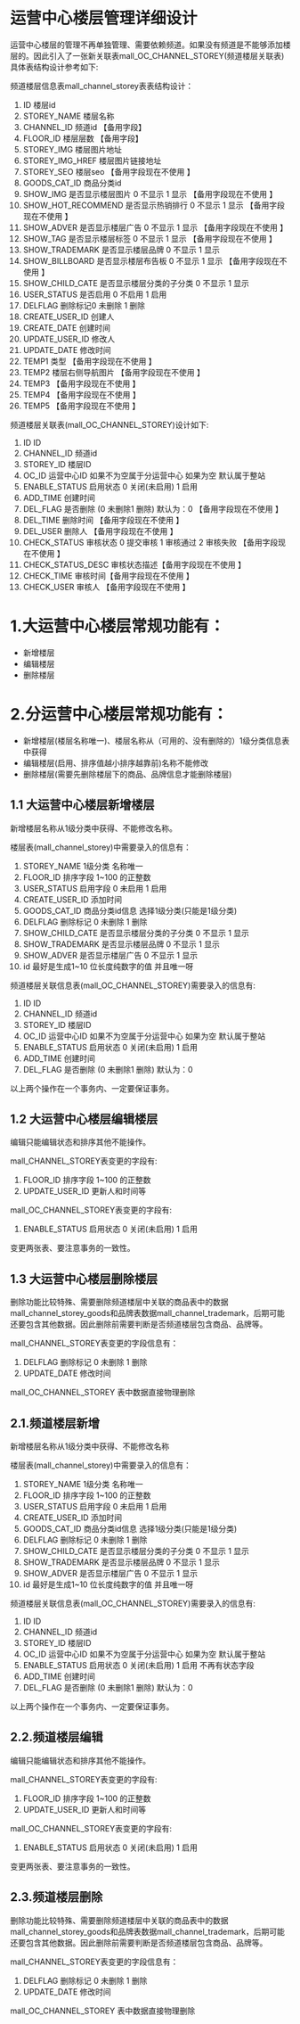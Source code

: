 # 运营中心楼层管理详细设计
运营中心楼层的管理不再单独管理、需要依赖频道。如果没有频道是不能够添加楼层的。因此引入了一张新关联表mall_OC_CHANNEL_STOREY(频道楼层关联表)具体表结构设计参考如下:

频道楼层信息表mall_channel_storey表表结构设计：

1.	ID	楼层id
2.	STOREY_NAME	楼层名称
3.	CHANNEL_ID	频道id  【备用字段】
4.	FLOOR_ID	楼层层数 【备用字段】
5.	STOREY_IMG	楼层图片地址 
6.	STOREY_IMG_HREF	楼层图片链接地址
7.	STOREY_SEO	楼层seo 【备用字段现在不使用 】
8.	GOODS_CAT_ID	商品分类id
9.	SHOW_IMG	是否显示楼层图片 0 不显示 1 显示 【备用字段现在不使用 】
10.	SHOW_HOT_RECOMMEND	是否显示热销排行 0 不显示 1 显示 【备用字段现在不使用 】
11.	SHOW_ADVER	是否显示楼层广告 0 不显示 1 显示 【备用字段现在不使用 】
12.	SHOW_TAG	是否显示楼层标签 0 不显示 1 显示 【备用字段现在不使用 】
13.	SHOW_TRADEMARK	是否显示楼层品牌 0 不显示 1 显示 
14.	SHOW_BILLBOARD	是否显示楼层布告板 0 不显示 1 显示 【备用字段现在不使用 】
15.	SHOW_CHILD_CATE	是否显示楼层分类的子分类 0 不显示 1 显示
16.	USER_STATUS	是否启用 0 不启用 1 启用 
17.	DELFLAG	删除标记0 未删除 1 删除 
18.	CREATE_USER_ID	创建人
19.	CREATE_DATE	创建时间
20.	UPDATE_USER_ID	修改人
21.	UPDATE_DATE	修改时间
22.	TEMP1	类型  【备用字段现在不使用 】
23.	TEMP2	楼层右侧导航图片 【备用字段现在不使用 】
24.	TEMP3	 【备用字段现在不使用 】
25.	TEMP4	【备用字段现在不使用 】
26.	TEMP5	【备用字段现在不使用 】

频道楼层关联表(mall_OC_CHANNEL_STOREY)设计如下:

1.	ID	ID
2.	CHANNEL_ID	频道id
3.	STOREY_ID	楼层ID
4.	OC_ID	运营中心ID 如果不为空属于分运营中心 如果为空 默认属于整站
5.	ENABLE_STATUS	启用状态 0 关闭(未启用)  1 启用
6.	ADD_TIME	创建时间
7.	DEL_FLAG	是否删除 (0 未删除1 删除) 默认为：0 【备用字段现在不使用 】
8.	DEL_TIME	删除时间 【备用字段现在不使用 】
9.	DEL_USER	删除人 【备用字段现在不使用 】
10.	CHECK_STATUS	审核状态 0 提交审核 1 审核通过  2 审核失败 【备用字段现在不使用 】
11.	CHECK_STATUS_DESC	审核状态描述【备用字段现在不使用 】
12.	CHECK_TIME	审核时间【备用字段现在不使用 】
13.	CHECK_USER	审核人 【备用字段现在不使用 】

# 1.大运营中心楼层常规功能有：

-  新增楼层
-  编辑楼层
-  删除楼层

    
# 2.分运营中心楼层常规功能有：

  - 新增楼层(楼层名称唯一)、楼层名称从（可用的、没有删除的）1级分类信息表中获得
  - 编辑楼层(启用、排序值越小排序越靠前)名称不能修改
  - 删除楼层(需要先删除楼层下的商品、品牌信息才能删除楼层)
 

 
## 1.1 大运营中心楼层新增楼层

新增楼层名称从1级分类中获得、不能修改名称。

楼层表(mall_channel_storey)中需要录入的信息有：

1. STOREY_NAME 1级分类 名称唯一
2. FLOOR_ID 排序字段 1~100 的正整数
3. USER_STATUS 启用字段 0 未启用 1 启用  
4. CREATE_USER_ID 添加时间
5. GOODS_CAT_ID 商品分类id信息  选择1级分类(只能是1级分类)
6. DELFLAG 删除标记 0 未删除 1 删除
7. SHOW_CHILD_CATE 是否显示楼层分类的子分类 0 不显示 1 显示
8. SHOW_TRADEMARK 是否显示楼层品牌 0 不显示 1 显示
9. SHOW_ADVER	是否显示楼层广告 0 不显示 1 显示
10. id 最好是生成1~10 位长度纯数字的值 并且唯一呀

频道楼层关联信息表(mall_OC_CHANNEL_STOREY)需要录入的信息有:

1.	ID	ID
2.	CHANNEL_ID	频道id
3.	STOREY_ID	楼层ID
4.	OC_ID	运营中心ID 如果不为空属于分运营中心 如果为空 默认属于整站
5.	ENABLE_STATUS	启用状态 0 关闭(未启用)  1 启用  
6.	ADD_TIME	创建时间
7.	DEL_FLAG	是否删除 (0 未删除1 删除) 默认为：0  


以上两个操作在一个事务内、一定要保证事务。

## 1.2 大运营中心楼层编辑楼层

编辑只能编辑状态和排序其他不能操作。

mall_CHANNEL_STOREY表变更的字段有:

1. FLOOR_ID 排序字段 1~100 的正整数
2. UPDATE_USER_ID 更新人和时间等

mall_OC_CHANNEL_STOREY表变更的字段有:

1. ENABLE_STATUS 启用状态 0 关闭(未启用)  1 启用  

变更两张表、要注意事务的一致性。

## 1.3 大运营中心楼层删除楼层

删除功能比较特殊、需要删除频道楼层中关联的商品表中的数据 mall_channel_storey_goods和品牌表数据mall_channel_trademark，后期可能还要包含其他数据。因此删除前需要判断是否频道楼层包含商品、品牌等。

mall_CHANNEL_STOREY表变更的字段信息有：

1. DELFLAG 删除标记 0 未删除 1 删除
2. UPDATE_DATE 修改时间

mall_OC_CHANNEL_STOREY 表中数据直接物理删除

## 2.1.频道楼层新增
新增楼层名称从1级分类中获得、不能修改名称

楼层表(mall_channel_storey)中需要录入的信息有：

1. STOREY_NAME 1级分类 名称唯一
2. FLOOR_ID 排序字段 1~100 的正整数
3. USER_STATUS 启用字段 0 未启用 1 启用  
4. CREATE_USER_ID 添加时间
5. GOODS_CAT_ID 商品分类id信息  选择1级分类(只能是1级分类)
6. DELFLAG 删除标记 0 未删除 1 删除
7. SHOW_CHILD_CATE 是否显示楼层分类的子分类 0 不显示 1 显示
8. SHOW_TRADEMARK 是否显示楼层品牌 0 不显示 1 显示
9. SHOW_ADVER	是否显示楼层广告 0 不显示 1 显示
10. id 最好是生成1~10 位长度纯数字的值 并且唯一呀

频道楼层关联信息表(mall_OC_CHANNEL_STOREY)需要录入的信息有:

1.	ID	ID
2.	CHANNEL_ID	频道id
3.	STOREY_ID	楼层ID
4.	OC_ID	运营中心ID 如果不为空属于分运营中心 如果为空 默认属于整站
5.	ENABLE_STATUS	启用状态 0 关闭(未启用)  1 启用  不再有状态字段
6.	ADD_TIME	创建时间
7.	DEL_FLAG	是否删除 (0 未删除1 删除) 默认为：0  


以上两个操作在一个事务内、一定要保证事务。

## 2.2.频道楼层编辑
编辑只能编辑状态和排序其他不能操作。

mall_CHANNEL_STOREY表变更的字段有:

1. FLOOR_ID 排序字段 1~100 的正整数
2. UPDATE_USER_ID 更新人和时间等

mall_OC_CHANNEL_STOREY表变更的字段有:

1. ENABLE_STATUS 启用状态 0 关闭(未启用)  1 启用  

变更两张表、要注意事务的一致性。

## 2.3.频道楼层删除
删除功能比较特殊、需要删除频道楼层中关联的商品表中的数据 mall_channel_storey_goods和品牌表数据mall_channel_trademark，后期可能还要包含其他数据。因此删除前需要判断是否频道楼层包含商品、品牌等。

mall_CHANNEL_STOREY表变更的字段信息有：

1. DELFLAG 删除标记 0 未删除 1 删除
2. UPDATE_DATE 修改时间

mall_OC_CHANNEL_STOREY 表中数据直接物理删除



